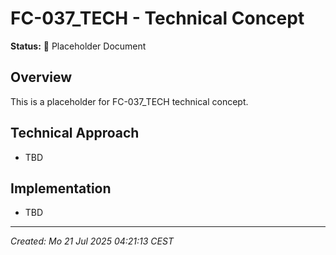 # FC-037_TECH - Technical Concept

**Status:** 🚧 Placeholder Document

## Overview
This is a placeholder for FC-037_TECH technical concept.

## Technical Approach
- TBD

## Implementation
- TBD

---
*Created: Mo 21 Jul 2025 04:21:13 CEST*
